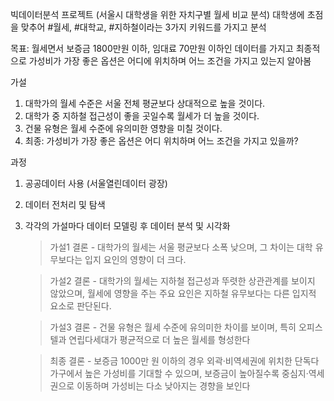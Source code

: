 빅데이터분석 프로젝트 (서울시 대학생을 위한 자치구별 월세 비교 분석)
대학생에 초점을 맞추어 #월세, #대학교, #지하철이라는 3가지 키워드를 가지고 분석

목표: 월세면서 보증금 1800만원 이하, 임대료 70만원 이하인 데이터를 가지고 최종적으로 가성비가 가장 좋은 옵션은 어디에 위치하며 어느 조건을 가지고 있는지 알아봄

가설
1. 대학가의 월세 수준은 서울 전체 평균보다 상대적으로 높을 것이다.
2. 대학가 중 지하철 접근성이 좋을 곳일수록 월세가 더 높을 것이다.
3. 건물 유형은 월세 수준에 유의미한 영향을 미칠 것이다.
4. 최종: 가성비가 가장 좋은 옵션은 어디 위치하며 어느 조건을 가지고 있을까?

과정
1. 공공데이터 사용 (서울열린데이터 광장)
2. 데이터 전처리 및 탐색
3. 각각의 가설마다 데이터 모델링 후 데이터 분석 및 시각화
   
   >가설1 결론 - 대학가의 월세는 서울 평균보다 소폭 낮으며, 그 차이는 대학 유무보다는 입지 요인의 영향이 더 크다.
 
   >가설2 결론 - 대학가의 월세는 지하철 접근성과 뚜렷한 상관관계를 보이지 않았으며, 월세에 영향을 주는 주요 요인은 지하철 유무보다는 다른 입지적 요소로 판단된다.
   
   >가설3 결론 - 건물 유형은 월세 수준에 유의미한 차이를 보이며, 특히 오피스텔과 연립다세대가 평균적으로 더 높은 월세를 형성한다
   
   >최종 결론 - 보증금 1000만 원 이하의 경우 외곽·비역세권에 위치한 단독다가구에서 높은 가성비를 기대할 수 있으며, 보증금이 높아질수록 중심지·역세권으로 이동하며 가성비는 다소 낮아지는 경향을 보인다
   
